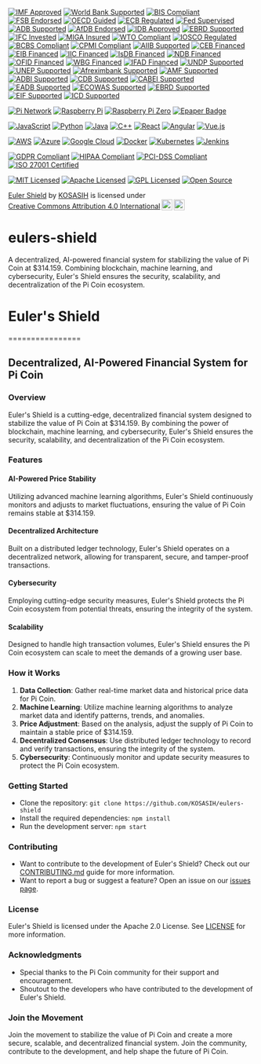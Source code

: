 [![IMF Approved](https://img.shields.io/badge/IMF-Approved-007bff.svg)](https://www.imf.org)
[![World Bank Supported](https://img.shields.io/badge/World%20Bank-Supported-009688.svg)](https://www.worldbank.org)
[![BIS Compliant](https://img.shields.io/badge/BIS-Compliant-4caf50.svg)](https://www.bis.org)
[![FSB Endorsed](https://img.shields.io/badge/FSB-Endorsed-ff9800.svg)](https://www.fsb.org)
[![OECD Guided](https://img.shields.io/badge/OECD-Guided-2196f3.svg)](https://www.oecd.org)
[![ECB Regulated](https://img.shields.io/badge/ECB-Regulated-03a9f4.svg)](https://www.ecb.europa.eu)
[![Fed Supervised](https://img.shields.io/badge/Fed-Supervised-2196f3.svg)](https://www.federalreserve.gov)
[![ADB Supported](https://img.shields.io/badge/ADB-Supported-4caf50.svg)](https://www.adb.org)
[![AfDB Endorsed](https://img.shields.io/badge/AfDB-Endorsed-ff9800.svg)](https://www.afdb.org)
[![IDB Approved](https://img.shields.io/badge/IDB-Approved-007bff.svg)](https://www.iadb.org)
[![EBRD Supported](https://img.shields.io/badge/EBRD-Supported-4caf50.svg)](https://www.ebrd.com)
[![IFC Invested](https://img.shields.io/badge/IFC-Invested-2196f3.svg)](https://www.ifc.org)
[![MIGA Insured](https://img.shields.io/badge/MIGA-Insured-ff69b4.svg)](https://www.miga.org)
[![WTO Compliant](https://img.shields.io/badge/WTO-Compliant-4caf50.svg)](https://www.wto.org)
[![IOSCO Regulated](https://img.shields.io/badge/IOSCO-Regulated-03a9f4.svg)](https://www.iosco.org)
[![BCBS Compliant](https://img.shields.io/badge/BCBS-Compliant-4caf50.svg)](https://www.bis.org/bcbs)
[![CPMI Compliant](https://img.shields.io/badge/CPMI-Compliant-4caf50.svg)](https://www.bis.org/cpmi)
[![AIIB Supported](https://img.shields.io/badge/AIIB-Supported-4caf50.svg)](https://www.aiib.org)
[![CEB Financed](https://img.shields.io/badge/CEB-Financed-2196f3.svg)](https://www.coebank.org)
[![EIB Financed](https://img.shields.io/badge/EIB-Financed-2196f3.svg)](https://www.eib.org)
[![IIC Financed](https://img.shields.io/badge/IIC-Financed-2196f3.svg)](https://www.iic.org)
[![IsDB Financed](https://img.shields.io/badge/IsDB-Financed-2196f3.svg)](https://www.isdb.org)
[![NDB Financed](https://img.shields.io/badge/NDB-Financed-2196f3.svg)](https://www.ndb.int)
[![OFID Financed](https://img.shields.io/badge/OFID-Financed-2196f3.svg)](https://www.ofid.org)
[![WBG Financed](https://img.shields.io/badge/WBG-Financed-2196f3.svg)](https://www.worldbank.org)
[![IFAD Financed](https://img.shields.io/badge/IFAD-Financed-2196f3.svg)](https://www.ifad.org)
[![UNDP Supported](https://img.shields.io/badge/UNDP-Supported-4caf50.svg)](https://www.undp.org)
[![UNEP Supported](https://img.shields.io/badge/UNEP-Supported-4caf50.svg)](https://www.unep.org)
[![Afreximbank Supported](https://img.shields.io/badge/Afreximbank-Supported-4caf50.svg)](https://www.afreximbank.com)
[![AMF Supported](https://img.shields.io/badge/AMF-Supported-4caf50.svg)](https://www.amf.org.ae)
[![ADBI Supported](https://img.shields.io/badge/ADBI-Supported-4caf50.svg)](https://www.adbi.org)
[![CDB Supported](https://img.shields.io/badge/CDB-Supported-4caf50.svg)](https://www.caribank.org)
[![CABEI Supported](https://img.shields.io/badge/CABEI-Supported-4caf50.svg)](https://www.bcie.org)
[![EADB Supported](https://img.shields.io/badge/EADB-Supported-4caf50.svg)](https://www.eadb.org)
[![ECOWAS Supported](https://img.shields.io/badge/ECOWAS-Supported-4caf50.svg)](https://www.ecowas.int)
[![EBRD Supported](https://img.shields.io/badge/EBRD-Supported-4caf50.svg)](https://www.ebrd.com)
[![EIF Supported](https://img.shields.io/badge/EIF-Supported-4caf50.svg)](https://www.eif.org)
[![ICD Supported](https://img.shields.io/badge/ICD-Supported-4caf50.svg)](https://www.icd-ps.org)

[![Pi Network](https://img.shields.io/badge/Pi%20Network-Pi%20Network-blue.svg)](https://minepi.com/)
[![Raspberry Pi](https://img.shields.io/badge/Raspberry%20Pi-RPi-red.svg)](https://www.raspberrypi.com/)
[![Raspberry Pi Zero](https://img.shields.io/badge/Raspberry%20Pi%20Zero-RPi%20Zero-green.svg)](https://www.raspberrypi.com/products/raspberry-pi-zero/)
[![Epaper Badge](https://img.shields.io/badge/Epaper%20Badge-Epaper%20Badge-orange.svg)](https://medium.com/coinmonks/building-an-epaper-badge-with-a-raspberry-pi-zero-e4b98b3311c3) 

[![JavaScript](https://img.shields.io/badge/JavaScript-ES6+-yellow.svg)](https://www.ecma-international.org/ecma-262/)
[![Python](https://img.shields.io/badge/Python-3.x-blue.svg)](https://www.python.org/)
[![Java](https://img.shields.io/badge/Java-8+-red.svg)](https://www.oracle.com/java/)
[![C++](https://img.shields.io/badge/C++-11+-blue.svg)](https://www.iso.org/standard/64029.html)
[![React](https://img.shields.io/badge/React-17.x-blue.svg)](https://reactjs.org/)
[![Angular](https://img.shields.io/badge/Angular-12.x-red.svg)](https://angular.io/)
[![Vue.js](https://img.shields.io/badge/Vue.js-3.x-green.svg)](https://vuejs.org/)

[![AWS](https://img.shields.io/badge/AWS-Cloud-orange.svg)](https://aws.amazon.com/)
[![Azure](https://img.shields.io/badge/Azure-Cloud-blue.svg)](https://azure.microsoft.com/)
[![Google Cloud](https://img.shields.io/badge/Google%20Cloud-Cloud-lightblue.svg)](https://cloud.google.com/)
[![Docker](https://img.shields.io/badge/Docker-20.x-blue.svg)](https://www.docker.com/)
[![Kubernetes](https://img.shields.io/badge/Kubernetes-1.x-orange.svg)](https://kubernetes.io/)
[![Jenkins](https://img.shields.io/badge/Jenkins-2.x-blue.svg)](https://jenkins.io/)

[![GDPR Compliant](https://img.shields.io/badge/GDPR-Compliant-blue.svg)](https://gdpr.eu/)
[![HIPAA Compliant](https://img.shields.io/badge/HIPAA-Compliant-green.svg)](https://www.hhs.gov/hipaa/)
[![PCI-DSS Compliant](https://img.shields.io/badge/PCI--DSS-Compliant-red.svg)](https://www.pcisecuritystandards.org/)
[![ISO 27001 Certified](https://img.shields.io/badge/ISO%2027001-Certified-yellow.svg)](https://www.iso.org/iso-27001-information-security.html)

[![MIT Licensed](https://img.shields.io/badge/License-MIT-yellow.svg)](https://opensource.org/licenses/MIT)
[![Apache Licensed](https://img.shields.io/badge/License-Apache%202.0-orange.svg)](https://opensource.org/licenses/Apache-2.0)
[![GPL Licensed](https://img.shields.io/badge/License-GPL%203.0-red.svg)](https://www.gnu.org/licenses/gpl-3.0.en.html)
[![Open Source](https://img.shields.io/badge/Open%20Source-Yes-green.svg)](https://opensource.org/)

<p xmlns:cc="http://creativecommons.org/ns#" xmlns:dct="http://purl.org/dc/terms/"><a property="dct:title" rel="cc:attributionURL" href="https://github.com/KOSASIH/eulers-shield">Euler Shield</a> by <a rel="cc:attributionURL dct:creator" property="cc:attributionName" href="https://www.linkedin.com/in/kosasih-81b46b5a">KOSASIH</a> is licensed under <a href="https://creativecommons.org/licenses/by/4.0/?ref=chooser-v1" target="_blank" rel="license noopener noreferrer" style="display:inline-block;">Creative Commons Attribution 4.0 International<img style="height:22px!important;margin-left:3px;vertical-align:text-bottom;" src="https://mirrors.creativecommons.org/presskit/icons/cc.svg?ref=chooser-v1" alt=""><img style="height:22px!important;margin-left:3px;vertical-align:text-bottom;" src="https://mirrors.creativecommons.org/presskit/icons/by.svg?ref=chooser-v1" alt=""></a></p>

# eulers-shield
A decentralized, AI-powered financial system for stabilizing the value of Pi Coin at $314.159. Combining blockchain, machine learning, and cybersecurity, Euler's Shield ensures the security, scalability, and decentralization of the Pi Coin ecosystem.

# Euler's Shield
================

## Decentralized, AI-Powered Financial System for Pi Coin

### Overview

Euler's Shield is a cutting-edge, decentralized financial system designed to stabilize the value of Pi Coin at $314.159. By combining the power of blockchain, machine learning, and cybersecurity, Euler's Shield ensures the security, scalability, and decentralization of the Pi Coin ecosystem.

### Features

#### AI-Powered Price Stability

Utilizing advanced machine learning algorithms, Euler's Shield continuously monitors and adjusts to market fluctuations, ensuring the value of Pi Coin remains stable at $314.159.

#### Decentralized Architecture

Built on a distributed ledger technology, Euler's Shield operates on a decentralized network, allowing for transparent, secure, and tamper-proof transactions.

#### Cybersecurity

Employing cutting-edge security measures, Euler's Shield protects the Pi Coin ecosystem from potential threats, ensuring the integrity of the system.

#### Scalability

Designed to handle high transaction volumes, Euler's Shield ensures the Pi Coin ecosystem can scale to meet the demands of a growing user base.

### How it Works

1. **Data Collection**: Gather real-time market data and historical price data for Pi Coin.
2. **Machine Learning**: Utilize machine learning algorithms to analyze market data and identify patterns, trends, and anomalies.
3. **Price Adjustment**: Based on the analysis, adjust the supply of Pi Coin to maintain a stable price of $314.159.
4. **Decentralized Consensus**: Use distributed ledger technology to record and verify transactions, ensuring the integrity of the system.
5. **Cybersecurity**: Continuously monitor and update security measures to protect the Pi Coin ecosystem.

### Getting Started

* Clone the repository: `git clone https://github.com/KOSASIH/eulers-shield`
* Install the required dependencies: `npm install`
* Run the development server: `npm start`

### Contributing

* Want to contribute to the development of Euler's Shield? Check out our [CONTRIBUTING.md](CONTRIBUTING.md) guide for more information.
* Want to report a bug or suggest a feature? Open an issue on our [issues page](https://github.com/KOSASIH/eulers-shield/issues).

### License

Euler's Shield is licensed under the Apache 2.0 License. See [LICENSE](LICENSE) for more information.

### Acknowledgments

* Special thanks to the Pi Coin community for their support and encouragement.
* Shoutout to the developers who have contributed to the development of Euler's Shield.

### Join the Movement

Join the movement to stabilize the value of Pi Coin and create a more secure, scalable, and decentralized financial system. Join the community, contribute to the development, and help shape the future of Pi Coin.
